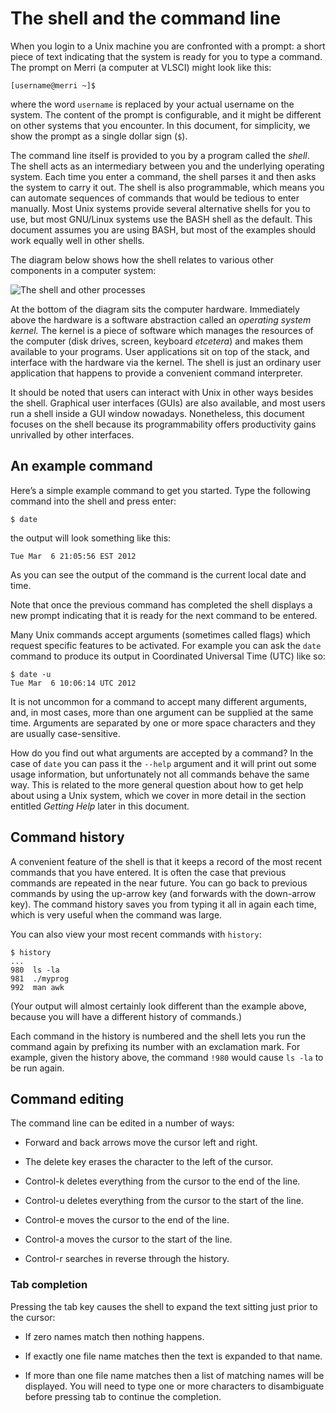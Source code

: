 # The shell and the command line

When you login to a Unix machine you are confronted with a prompt: a short piece of text indicating that the system is ready for you to type a command. The prompt on Merri (a computer at VLSCI) might look like this:

```
[username@merri ~]$
```

where the word `username` is replaced by your actual username on the system. The content of the prompt is configurable, and it might be different on other systems that you encounter. In this document, for simplicity, we show the prompt as a single dollar sign (`$`).

The command line itself is provided to you by a program called the *shell*. The shell acts as an intermediary between you and the underlying operating system. Each time you enter a command, the shell parses it and then asks the system to carry it out. The shell is also programmable, which means you can automate sequences of commands that would be tedious to enter manually. Most Unix systems provide several alternative shells for you to use, but most GNU/Linux systems use the BASH shell as the default. This document assumes you are using BASH, but most of the examples should work equally well in other shells.

The diagram below shows how the shell relates to various other components in a computer system:

![The shell and other processes](fundamentals/using_unix/img/shell_processes.png)

At the bottom of the diagram sits the computer hardware. Immediately above the hardware is a software abstraction called an *operating system kernel.* The kernel is a piece of software which manages the resources of the computer (disk drives, screen, keyboard *etcetera*) and makes them available to your programs. User applications sit on top of the stack, and interface with the hardware via the kernel. The shell is just an ordinary user application that happens to provide a convenient command interpreter. 

It should be noted that users can interact with Unix in other ways besides the shell. Graphical user interfaces (GUIs) are also available, and most users run a shell inside a GUI window nowadays. Nonetheless, this document focuses on the shell because its programmability offers productivity gains unrivalled by other interfaces. 

## An example command

Here’s a simple example command to get you started. Type the following command into the shell and press enter:

```
$ date
```

the output will look something like this:

```
Tue Mar  6 21:05:56 EST 2012
```

As you can see the output of the command is the current local date and time.

Note that once the previous command has completed the shell displays a new prompt indicating that it is ready for the next command to be entered.

Many Unix commands accept arguments (sometimes called flags) which request specific features to be activated. For example you can ask the `date` command to produce its output in Coordinated Universal Time (UTC) like so:

```
$ date -u
Tue Mar  6 10:06:14 UTC 2012
```

It is not uncommon for a command to accept many different arguments, and, in most cases, more than one argument can be supplied at the same time. Arguments are separated by one or more space characters and they are usually case-sensitive. 

How do you find out what arguments are accepted by a command? In the case of `date` you can pass it the `--help` argument and it will print out some usage information, but unfortunately not all commands behave the same way. This is related to the more general question about how to get help about using a Unix system, which we cover in more detail in the section entitled *Getting Help* later in this document.

## Command history

A convenient feature of the shell is that it keeps a record of the most recent commands that you have entered. It is often the case that previous commands are repeated in the near future. You can go back to previous commands by using the up-arrow key (and forwards with the down-arrow key). The command history saves you from typing it all in again each time, which is very useful when the command was large.

You can also view your most recent commands with `history`:

```
$ history
...
980  ls -la
981  ./myprog
992  man awk
```

(Your output will almost certainly look different than the example above, because you will have a different history of commands.)

Each command in the history is numbered and the shell lets you run the command again by prefixing its number with an exclamation mark. For example, given the history above, the command `!980` would cause `ls -la` to be run again.

## Command editing

The command line can be edited in a number of ways:

* Forward and back arrows move the cursor left and right.

* The delete key erases the character to the left of the cursor.

* Control-k deletes everything from the cursor to the end of the line.

* Control-u deletes everything from the cursor to the start of the line.

* Control-e moves the cursor to the end of the line.

* Control-a moves the cursor to the start of the line.

* Control-r searches in reverse through the history.

### Tab completion

Pressing the tab key causes the shell to expand the text sitting just prior to the cursor:

* If zero names match then nothing happens.

* If exactly one file name matches then the text is expanded to that name.

* If more than one file name matches then a list of matching names will be displayed. You will need to type one or more characters to disambiguate before pressing tab to continue the completion.

